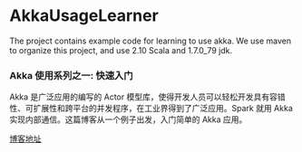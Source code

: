 # AkkaUsageLearner
The project contains example code for learning to use akka. We use maven to organize this project, and use 2.10 Scala and 1.7.0_79 jdk.


### Akka 使用系列之一: 快速入门

Akka 是广泛应用的编写的 Actor 模型库，使得开发人员可以轻松开发具有容错性、可扩展性和跨平台的并发程序，在工业界得到了广泛应用。Spark 就用 Akka 实现内部通信。这篇博客从一个例子出发，入门简单的 Akka 应用。

[博客地址](http://www.algorithmdog.com/akka-usage-getstarted)
